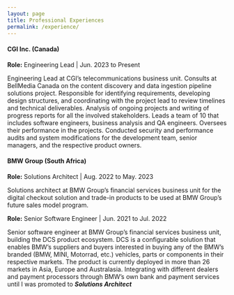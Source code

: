 ```yaml
---
layout: page
title: Professional Experiences
permalink: /experience/
---
```


#### **CGI Inc. (Canada)**

**Role:** Engineering Lead | Jun. 2023 to Present

Engineering Lead at CGI’s telecommunications business unit. Consults at BellMedia Canada on the content discovery and data ingestion pipeline solutions project. Responsible for identifying requirements, developing design structures, and coordinating with the project lead to review timelines and technical deliverables. Analysis of ongoing projects and writing of progress reports for all the involved stakeholders. Leads a team of 10 that includes software engineers, business analysis and QA engineers. Oversees their performance in the projects. Conducted security and performance audits and system modifications for the development team, senior managers, and the respective product owners.


#### **BMW Group (South Africa)**

**Role:** Solutions Architect | Aug. 2022 to May. 2023

Solutions architect at BMW Group’s financial services business unit for the digital checkout solution and trade-in products to be used at BMW Group’s future sales model program.

**Role:** Senior Software Engineer | Jun. 2021 to Jul. 2022

Senior software engineer at BMW Group’s financial services business unit, building the DCS product ecosystem. DCS is a configurable solution that enables BMW’s suppliers and buyers interested in buying any of the BMW’s branded (BMW, MINI, Motorrad, etc.) vehicles, parts or components in their respective markets. The product is currently deployed in more than 26 markets in Asia, Europe and Australasia. Integrating with different dealers and payment processors through BMW’s own bank and payment services until I was promoted to **_Solutions Architect_**